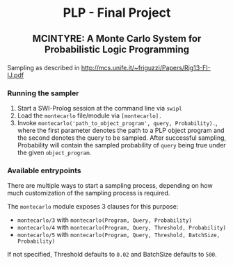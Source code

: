 # <p align="center"> PLP - Final Project </p> 
## <p align="center"> MCINTYRE: A Monte Carlo System for Probabilistic Logic Programming </p>  

Sampling as described in http://mcs.unife.it/~friguzzi/Papers/Rig13-FI-IJ.pdf


### Running the sampler

1. Start a SWI-Prolog session at the command line via `swipl`
2. Load the `montecarlo` file/module via `[montecarlo].`
3. Invoke `montecarlo('path_to_object_program', query, Probability).`, where the first parameter denotes the path to a PLP object program and the second denotes the query to be sampled. After successful sampling, Probability will contain the sampled probability of `query` being true under the given `object_program`.

### Available entrypoints

There are multiple ways to start a sampling process, depending on how much customization of the sampling process is required. 

The `montecarlo` module exposes 3 clauses for this purpose:

- `montecarlo/3` with `montecarlo(Program, Query, Probability)`
- `montecarlo/4` with `montecarlo(Program, Query, Threshold, Probability)`
- `montecarlo/5` with `montecarlo(Program, Query, Threshold, BatchSize, Probability)`

If not specified, Threshold defaults to `0.02` and BatchSize defaults to `500`.

